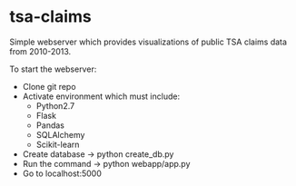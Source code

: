 # tsa-claims
Simple webserver which provides visualizations of public TSA claims data from 2010-2013.

To start the webserver:
- Clone git repo
- Activate environment which must include:
    - Python2.7
    - Flask
    - Pandas
    - SQLAlchemy
    - Scikit-learn
- Create database -> python create_db.py
- Run the command -> python webapp/app.py
- Go to localhost:5000
